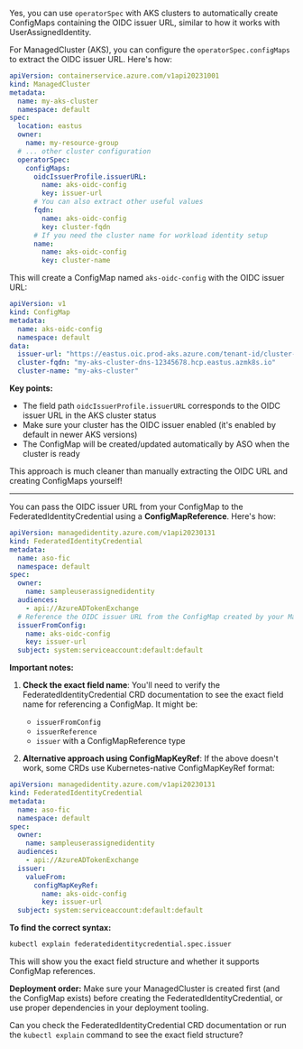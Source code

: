 Yes, you can use `operatorSpec` with AKS clusters to automatically create ConfigMaps containing the OIDC issuer URL, similar to how it works with UserAssignedIdentity.

For ManagedCluster (AKS), you can configure the `operatorSpec.configMaps` to extract the OIDC issuer URL. Here's how:

```yaml
apiVersion: containerservice.azure.com/v1api20231001
kind: ManagedCluster
metadata:
  name: my-aks-cluster
  namespace: default
spec:
  location: eastus
  owner:
    name: my-resource-group
  # ... other cluster configuration
  operatorSpec:
    configMaps:
      oidcIssuerProfile.issuerURL:
        name: aks-oidc-config
        key: issuer-url
      # You can also extract other useful values
      fqdn:
        name: aks-oidc-config  
        key: cluster-fqdn
      # If you need the cluster name for workload identity setup
      name:
        name: aks-oidc-config
        key: cluster-name
```

This will create a ConfigMap named `aks-oidc-config` with the OIDC issuer URL:

```yaml
apiVersion: v1
kind: ConfigMap
metadata:
  name: aks-oidc-config
  namespace: default
data:
  issuer-url: "https://eastus.oic.prod-aks.azure.com/tenant-id/cluster-uuid/"
  cluster-fqdn: "my-aks-cluster-dns-12345678.hcp.eastus.azmk8s.io"
  cluster-name: "my-aks-cluster"
```

**Key points:**
- The field path `oidcIssuerProfile.issuerURL` corresponds to the OIDC issuer URL in the AKS cluster status
- Make sure your cluster has the OIDC issuer enabled (it's enabled by default in newer AKS versions)
- The ConfigMap will be created/updated automatically by ASO when the cluster is ready

This approach is much cleaner than manually extracting the OIDC URL and creating ConfigMaps yourself!


---

You can pass the OIDC issuer URL from your ConfigMap to the FederatedIdentityCredential using a **ConfigMapReference**. Here's how:

```yaml
apiVersion: managedidentity.azure.com/v1api20230131
kind: FederatedIdentityCredential
metadata:
  name: aso-fic
  namespace: default
spec:
  owner:
    name: sampleuserassignedidentity
  audiences:
    - api://AzureADTokenExchange
  # Reference the OIDC issuer URL from the ConfigMap created by your ManagedCluster
  issuerFromConfig:
    name: aks-oidc-config
    key: issuer-url
  subject: system:serviceaccount:default:default
```

**Important notes:**

1. **Check the exact field name**: You'll need to verify the FederatedIdentityCredential CRD documentation to see the exact field name for referencing a ConfigMap. It might be:
   - `issuerFromConfig`
   - `issuerReference` 
   - `issuer` with a ConfigMapReference type

2. **Alternative approach using ConfigMapKeyRef**: If the above doesn't work, some CRDs use Kubernetes-native ConfigMapKeyRef format:

```yaml
apiVersion: managedidentity.azure.com/v1api20230131
kind: FederatedIdentityCredential
metadata:
  name: aso-fic
  namespace: default
spec:
  owner:
    name: sampleuserassignedidentity
  audiences:
    - api://AzureADTokenExchange
  issuer:
    valueFrom:
      configMapKeyRef:
        name: aks-oidc-config
        key: issuer-url
  subject: system:serviceaccount:default:default
```

**To find the correct syntax:**
```bash
kubectl explain federatedidentitycredential.spec.issuer
```

This will show you the exact field structure and whether it supports ConfigMap references.

**Deployment order:**
Make sure your ManagedCluster is created first (and the ConfigMap exists) before creating the FederatedIdentityCredential, or use proper dependencies in your deployment tooling.

Can you check the FederatedIdentityCredential CRD documentation or run the `kubectl explain` command to see the exact field structure?